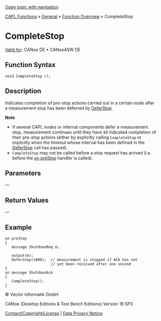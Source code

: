 [Open topic with navigation](../../../../../CANoeDEFamily.htm#Topics/CAPLFunctions/Other/Functions/CAPLfunctionCompleteStop.md)

[CAPL Functions](../../CAPLfunctions.md) » [General](../CAPLGeneralStartPage.md) » [Function Overview](../CAPLfunctionsGeneralOverview.md) » CompleteStop

# CompleteStop

[Valid for](../../../Shared/FeatureAvailability.md):  CANoe DE • CANoe4SW DE

## Function Syntax

```plaintext
void CompleteStop ();
```

## Description

Indicates completion of pre-stop actions carried out in a certain node after a measurement stop has been deferred by [DeferStop](CAPLfunctionDeferStop.md).

**Note**

- If several CAPL nodes or internal components defer a measurement stop, measurement continues until they have all indicated completion of their pre-stop actions (either by explicitly calling `CompleteStop` or implicitly when the timeout whose interval has been defined in the [DeferStop](CAPLfunctionDeferStop.md) call has passed).
- `CompleteStop` may not be called before a stop request has arrived (i.e. before the [on preStop](../EventProcedures/CAPLfunctionsEventproceduresMeasurementSystem.md) handler is called).

## Parameters

—

## Return Values

—

## Example

```plaintext
on preStop
{
   message ShutdownReq m;

   output(m);
   DeferStop(1000);  // measurement is stopped if ACK has not
                     // yet been received after one second
}
on message ShutdownAck
{
   CompleteStop();
}
```

© Vector Informatik GmbH

CANoe (Desktop Editions & Test Bench Editions) Version 18 SP3

[Contact/Copyright/License](../../../Shared/ContactCopyrightLicense.md) | [Data Privacy Notice](https://www.vector.com/int/en/company/get-info/privacy-policy/)